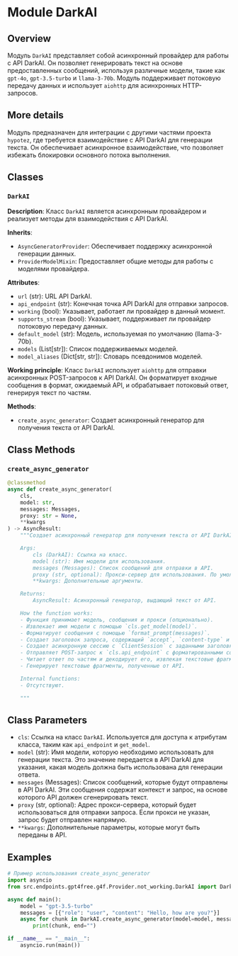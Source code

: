# Module DarkAI

## Overview

Модуль `DarkAI` представляет собой асинхронный провайдер для работы с API DarkAI. Он позволяет генерировать текст на основе предоставленных сообщений, используя различные модели, такие как `gpt-4o`, `gpt-3.5-turbo` и `llama-3-70b`. Модуль поддерживает потоковую передачу данных и использует `aiohttp` для асинхронных HTTP-запросов.

## More details

Модуль предназначен для интеграции с другими частями проекта `hypotez`, где требуется взаимодействие с API DarkAI для генерации текста. Он обеспечивает асинхронное взаимодействие, что позволяет избежать блокировки основного потока выполнения.

## Classes

### `DarkAI`

**Description**: Класс `DarkAI` является асинхронным провайдером и реализует методы для взаимодействия с API DarkAI.

**Inherits**:
- `AsyncGeneratorProvider`: Обеспечивает поддержку асинхронной генерации данных.
- `ProviderModelMixin`: Предоставляет общие методы для работы с моделями провайдера.

**Attributes**:
- `url` (str): URL API DarkAI.
- `api_endpoint` (str): Конечная точка API DarkAI для отправки запросов.
- `working` (bool): Указывает, работает ли провайдер в данный момент.
- `supports_stream` (bool): Указывает, поддерживает ли провайдер потоковую передачу данных.
- `default_model` (str): Модель, используемая по умолчанию (llama-3-70b).
- `models` (List[str]): Список поддерживаемых моделей.
- `model_aliases` (Dict[str, str]): Словарь псевдонимов моделей.

**Working principle**:
Класс `DarkAI` использует `aiohttp` для отправки асинхронных POST-запросов к API DarkAI. Он форматирует входные сообщения в формат, ожидаемый API, и обрабатывает потоковый ответ, генерируя текст по частям.

**Methods**:
- `create_async_generator`: Создает асинхронный генератор для получения текста от API DarkAI.

## Class Methods

### `create_async_generator`

```python
@classmethod
async def create_async_generator(
    cls,
    model: str,
    messages: Messages,
    proxy: str = None,
    **kwargs
) -> AsyncResult:
    """Создает асинхронный генератор для получения текста от API DarkAI.

    Args:
        cls (DarkAI): Ссылка на класс.
        model (str): Имя модели для использования.
        messages (Messages): Список сообщений для отправки в API.
        proxy (str, optional): Прокси-сервер для использования. По умолчанию `None`.
        **kwargs: Дополнительные аргументы.

    Returns:
        AsyncResult: Асинхронный генератор, выдающий текст от API.

    How the function works:
    - Функция принимает модель, сообщения и прокси (опционально).
    - Извлекает имя модели с помощью `cls.get_model(model)`.
    - Форматирует сообщения с помощью `format_prompt(messages)`.
    - Создает заголовок запроса, содержащий `accept`, `content-type` и `user-agent`.
    - Создает асинхронную сессию с `ClientSession` с заданными заголовками и таймаутом.
    - Отправляет POST-запрос к `cls.api_endpoint` с форматированными сообщениями и моделью.
    - Читает ответ по частям и декодирует его, извлекая текстовые фрагменты.
    - Генерирует текстовые фрагменты, полученные от API.

    Internal functions:
    - Отсутствуют.

    """
```

## Class Parameters

- `cls`: Ссылка на класс `DarkAI`. Используется для доступа к атрибутам класса, таким как `api_endpoint` и `get_model`.
- `model` (str): Имя модели, которую необходимо использовать для генерации текста. Это значение передается в API DarkAI для указания, какая модель должна быть использована для генерации ответа.
- `messages` (Messages): Список сообщений, которые будут отправлены в API DarkAI. Эти сообщения содержат контекст и запрос, на основе которого API должен сгенерировать текст.
- `proxy` (str, optional): Адрес прокси-сервера, который будет использоваться для отправки запроса. Если прокси не указан, запрос будет отправлен напрямую.
- `**kwargs`: Дополнительные параметры, которые могут быть переданы в API.

## Examples

```python
# Пример использования create_async_generator
import asyncio
from src.endpoints.gpt4free.g4f.Provider.not_working.DarkAI import DarkAI

async def main():
    model = "gpt-3.5-turbo"
    messages = [{"role": "user", "content": "Hello, how are you?"}]
    async for chunk in DarkAI.create_async_generator(model=model, messages=messages):
        print(chunk, end="")

if __name__ == "__main__":
    asyncio.run(main())